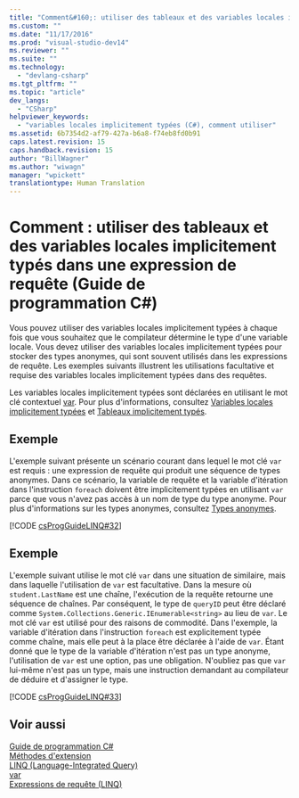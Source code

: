 ```yaml
---
title: "Comment&#160;: utiliser des tableaux et des variables locales implicitement typ&#233;s dans une expression de requ&#234;te (Guide de programmation&#160;C#) | Microsoft Docs"
ms.custom: ""
ms.date: "11/17/2016"
ms.prod: "visual-studio-dev14"
ms.reviewer: ""
ms.suite: ""
ms.technology: 
  - "devlang-csharp"
ms.tgt_pltfrm: ""
ms.topic: "article"
dev_langs: 
  - "CSharp"
helpviewer_keywords: 
  - "variables locales implicitement typées (C#), comment utiliser"
ms.assetid: 6b7354d2-af79-427a-b6a8-f74eb8fd0b91
caps.latest.revision: 15
caps.handback.revision: 15
author: "BillWagner"
ms.author: "wiwagn"
manager: "wpickett"
translationtype: Human Translation
---
```

# Comment&#160;: utiliser des tableaux et des variables locales implicitement typ&#233;s dans une expression de requ&#234;te (Guide de programmation&#160;C#)
Vous pouvez utiliser des variables locales implicitement typées à chaque fois que vous souhaitez que le compilateur détermine le type d'une variable locale.  Vous devez utiliser des variables locales implicitement typées pour stocker des types anonymes, qui sont souvent utilisés dans les expressions de requête.  Les exemples suivants illustrent les utilisations facultative et requise des variables locales implicitement typées dans des requêtes.  
  
 Les variables locales implicitement typées sont déclarées en utilisant le mot clé contextuel [var](../../../csharp/language-reference/keywords/var.md).  Pour plus d'informations, consultez [Variables locales implicitement typées](../../../csharp/programming-guide/classes-and-structs/implicitly-typed-local-variables.md) et [Tableaux implicitement typés](../../../csharp/programming-guide/arrays/implicitly-typed-arrays.md).  
  
## Exemple  
 L'exemple suivant présente un scénario courant dans lequel le mot clé `var` est requis : une expression de requête qui produit une séquence de types anonymes.  Dans ce scénario, la variable de requête et la variable d'itération dans l'instruction `foreach` doivent être implicitement typées en utilisant `var` parce que vous n'avez pas accès à un nom de type du type anonyme.  Pour plus d'informations sur les types anonymes, consultez [Types anonymes](../../../csharp/programming-guide/classes-and-structs/anonymous-types.md).  
  
 [!CODE [csProgGuideLINQ#32](../CodeSnippet/VS_Snippets_VBCSharp/csProgGuideLINQ#32)]  
  
## Exemple  
 L'exemple suivant utilise le mot clé `var` dans une situation de similaire, mais dans laquelle l'utilisation de `var` est facultative.  Dans la mesure où `student.LastName` est une chaîne, l'exécution de la requête retourne une séquence de chaînes.  Par conséquent, le type de `queryID` peut être déclaré comme `System.Collections.Generic.IEnumerable<string>` au lieu de `var`.  Le mot clé `var` est utilisé pour des raisons de commodité.  Dans l'exemple, la variable d'itération dans l'instruction `foreach` est explicitement typée comme chaîne, mais elle peut à la place être déclarée à l'aide de `var`.  Étant donné que le type de la variable d'itération n'est pas un type anonyme, l'utilisation de `var` est une option, pas une obligation.  N'oubliez pas que `var` lui\-même n'est pas un type, mais une instruction demandant au compilateur de déduire et d'assigner le type.  
  
 [!CODE [csProgGuideLINQ#33](../CodeSnippet/VS_Snippets_VBCSharp/csProgGuideLINQ#33)]  
  
## Voir aussi  
 [Guide de programmation C\#](../../../csharp/programming-guide/index.md)   
 [Méthodes d'extension](../../../csharp/programming-guide/classes-and-structs/extension-methods.md)   
 [LINQ \(Language\-Integrated Query\)](../Topic/LINQ%20\(Language-Integrated%20Query\).md)   
 [var](../../../csharp/language-reference/keywords/var.md)   
 [Expressions de requête \(LINQ\)](../../../csharp/programming-guide/linq-query-expressions/index.md)